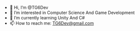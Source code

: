 - 👋 Hi, I’m @TG6Dev
- 👀 I’m interested in Computer Science And Game Development
- 🌱 I’m currently learning Unity And C#
- 📫 How to reach me: TG6Dev@gmail.com

<!---
TG6Dev/TG6Dev is a ✨ special ✨ repository because its `README.md` (this file) appears on your GitHub profile.
You can click the Preview link to take a look at your changes.
--->

